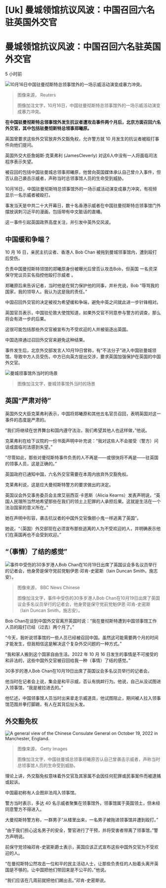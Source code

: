 # [Uk] 曼城领馆抗议风波：中国召回六名驻英国外交官

#  曼城领馆抗议风波：中国召回六名驻英国外交官

5 小时前

![10月16日中国驻曼彻斯特总领事馆外的一场示威活动演变成暴力冲突。](_127243730_ab007ba2-be91-4e18-9589-93e48eab6dea.jpg)

> 图像来源，  Reuters
>
> 图像加注文字，10月16日，中国驻曼彻斯特总领事馆外的一场示威活动演变成暴力冲突。

**在中国驻曼彻斯特总领事馆外发生抗议者遭攻击事件两个月后，北京方面召回六名外交官，其中包括驻曼彻斯特总领事郑曦原。**

英国曾要求这些外交官放弃外交豁免权，允许警方就 10 月发生的抗议者被殴打事件向他们提问。

英国外交大臣詹姆斯·克莱弗利 (JamesCleverly) 对这6人中没有一人将面临司法程序表示失望。

被召回的包括中国驻曼城总领事郑曦原，他曾向英国媒体承认自己曾介入事件，但否认自己袭击示威者，声称当时总领事馆人员的生命受到威胁。

10月16日，中国驻曼彻斯特总领事馆外的一场示威活动演变成暴力冲突，有视频显示一名示威者被殴打。

事发当天是中共二十大开幕日，数十名香港示威者在中国驻曼彻斯特总领事馆门外摆放讽刺习近平的漫画，包括带有中文脏话的直幡。

这一事件引起英国政界高度关注，并引发中英外交风波。

##  中国缓和争端？


10 月 16 日，亲民主抗议者、香港人 Bob Chan 被拖到曼城领事馆内，遭到殴打后受伤。

负责中国曼彻斯特领馆的郑曦原身份被曝光后曾否认攻击Bob，但英国 一名资深保守党议员实名指控他殴打示威者  。

郑曦原后来告诉记者，当时他是在努力保护他的同事，并补充说，Bob “辱骂我的国家，我的领导人。我认为这是我的责任。”

中国召回外交官的决定被视为希望缓和争端，避免中英之间就此进一步针锋相对。

英国官员表示，中国驻伦敦大使馆知道，如果外交官不同意参与警方的调查，那么将会有进一步的后果。

这很可能包括那些外交官被宣布为不受欢迎的人并被驱逐出英国。

中国选择通过召回外交官来避免这种结果。

事件发生后，北京外交部发言人10月19日曾称，有“不法分子”进入中国驻曼城领馆、导致中方人员受伤，中方已向英方提出交涉，要求英国加强保护在英国的中国外交官。

![曼城领事馆外当时的场景](_127224278_hongkongprotest_index2.jpg)

> 图像加注文字，曼城领事馆外当时的场景

##  英国“严肃对待”

英国外交大臣克莱弗利表示，中国将郑曦原和其他五名官员召回，表明英国对这一事件的态度是严肃的。

“我们将继续在世界舞台和国内遵守法治，我们希望其他人也这样做，”他说。

克莱弗利在给下议院的一份书面声明中补充说：“我对这些人不会接受（警方）问话或面临司法感到失望。”

“尽管如此，那些对曼彻斯特事件负责的人不再是——或很快将不再是——驻英国的领事人员，这是正确的。”

英国政府已通知中国，六名外交官需要在本周内放弃外交豁免权。

克莱弗利说，这是应大曼彻斯特警方的要求做出的决定。

英国议会外交事务委员会主席艾丽西亚·卡恩斯（Alicia Kearns）发表声明说，“英国人民理所当然地希望那些在我们的领土上犯罪的人承担后果。这就是生活在一个法治国家的意义所在。”

她在声明中形容，袭击抗议者的中国外交官像胆小鬼一样逃离了英国”。

她说，“（英国）外交部现在必须宣布那些逃离的人为不受欢迎的人，并明确表示他们在英国再也不会受到欢迎。”

##  “（事情）了结的感觉”

![事件中受伤的30多岁港人Bob Chan在10月19日出席了英国议会多名议员举行的记者会，他身旁是保守党前党魁伊恩·邓肯-史密斯（Iain Duncan Smith，施志安）。](_127269084_ec6031ec-db68-4e20-a671-f6798d77bfb5.jpg)

> 图像来源，  BBC News Chinese
>
> 图像加注文字，事件中受伤的30多岁港人Bob Chan在10月19日出席了英国议会多名议员举行的记者会，他身旁是保守党前党魁伊恩·邓肯-史密斯（Iain Duncan Smith，施志安）。

Bob Chan在谈到中国外交官离开英国时说：“我在曼彻斯特遭到中国领事馆工作人员的殴打已经（过去）两个月了。”

“今天，我听说领事馆的一些人员已经被召回中国。虽然这可能需要两个月的时间才能发生，但我相信这是解决这个复杂外交问题的一种方式。”

“我和家人搬到这个国家自由生活。2022 年 10 月 16 日发生的事情是不可接受的和非法的，这些中国外交官被召回给我一种（事情）了结的感觉。”

30多岁的港人Bob Chan在10月19日出席了英国议会多名议员举行的记者会。

他当时在记者会上说，集会是和平示威，否认有挑衅行为。他说，自己从没试图进入领事馆，“我是被拉进去的。”

他忆述，中国领事馆人员当时出来拿走示威道具，他试图阻止，期间被人拉入领事馆范围并拳打脚踢，有人在其背后扯头发。

##  外交豁免权

![A general view of the Chinese Consulate General on October 19, 2022 in Manchester, England.](_127282100_gettyimages-1434678511.jpg)

> 图像来源，  Getty Images
>
> 图像加注文字，中国驻曼城总领事郑曦原否认自己曾袭击示威者，声称当时总领事馆人员的生命受到威胁。

理论上讲，外交豁免权意味着外交官及其家属不会因任何犯罪或民事案件而被逮捕或起诉。

中国最初称有人企图非法闯入领事馆。

警方当时表示，多达 40 名示威者聚集在领事馆外，领事馆属于英国领土，但未经同意警方不得进入。

大曼彻斯特警方称，一群男子“从楼里出来，一名男子被拖进领事馆并遭到殴打。”

“由于我们担心这名男子的安全，警官进行了干预，并将受害者带离了领事馆，”警方声明说。

前保守党领袖邓肯-史密斯爵士表示，英国应该正式宣布这些中国外交官为不受欢迎的人。

“在曼彻斯特公然攻击一位和平的民主活动人士，让那些负责任的人抬着头离开英国是不够的。让中国把他们带回来是不公平的，”他说。

“我们应该在几周前就把他们踢出去。”邓肯-史密斯说。


